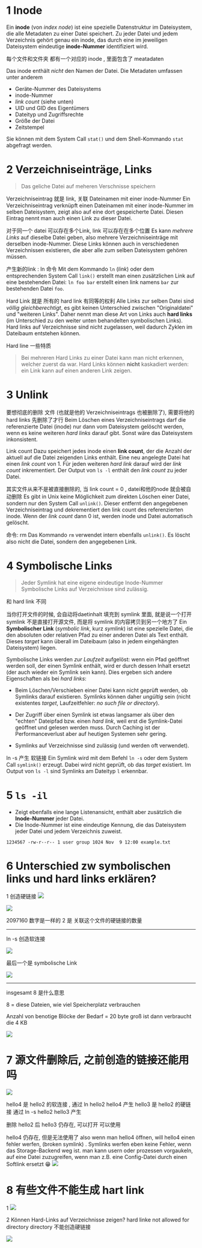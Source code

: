 
# 1 Inode

Ein **inode** (von _index node_) ist eine spezielle Datenstruktur im Dateisystem, die alle Metadaten zu einer Datei speichert. Zu jeder Datei und jedem Verzeichnis gehört genau ein inode, das durch eine im jeweiligen Dateisystem eindeutige **inode-Nummer** identifiziert wird.

每个文件和文件夹 都有一个对应的 inode , 里面包含了 meatadaten

Das inode enthält _nicht_ den Namen der Datei. Die Metadaten umfassen unter anderem
- Geräte-Nummer des Dateisystems
- inode-Nummer
- _link count_ (siehe unten)
- UID und GID des Eigentümers
- Dateityp und Zugriffsrechte
- Größe der Datei
- Zeitstempel
    

Sie können mit dem System Call `stat()` und dem Shell-Kommando `stat` abgefragt werden.


# 2 Verzeichniseinträge, Links

> Das geliche Datei auf meheren Verschnisse speichern

Verzeichniseintrag 就是 link, 关联 Dateinamen mit einer inode-Nummer
Ein Verzeichniseintrag verknüpft einen Dateinamen mit einer inode-Nummer im selben Dateisystem, zeigt also auf eine dort gespeicherte Datei. Diesen Eintrag nennt man auch einen Link zu dieser Datei.


对于同一个 datei 可以存在多个Link, link 可以存在在多个位置 
Es kann _mehrere Links_ auf dieselbe Datei geben, also mehrere Verzeichniseinträge mit derselben inode-Nummer. Diese Links können auch in verschiedenen Verzeichnissen existieren, die aber alle zum selben Dateisystem gehören müssen.


产生新的link  : ln 命令 
Mit dem Kommando `ln` (_link_) oder dem entsprechenden System Call `link()` erstellt man einen zusätzlichen Link auf eine bestehenden Datei:
    `ln foo bar` erstellt einen link namens `bar` zur bestehenden Datei `foo`.


Hard Link 就是
所有的 hard link 有同等的权利 
Alle Links zur selben Datei sind _völlig gleichberechtigt_, es gibt keinen Unterschied zwischen "Originaldatei" und "weiteren Links". Daher nennt man diese Art von Links auch **hard links** (im Unterschied zu den weiter unten behandelten symbolischen Links).
Hard links auf Verzeichnisse sind nicht zugelassen, weil dadurch Zyklen im Dateibaum entstehen können.


Hard line 一些特质 
>Bei mehreren Hard Links zu einer Datei kann man nicht erkennen, welcher zuerst da war.
>Hard Links können **nicht** kaskadiert werden: ein Link kann auf einen anderen Link zeigen.


# 3 Unlink

要想彻底的删除  文件 (也就是他的 Verzeichniseintrags 也被删除了), 需要将他的 hard links 先删除了才行
Beim Löschen eines Verzeichniseintrags darf die referenzierte Datei (inode) nur dann vom Dateisystem gelöscht werden, wenn es keine weiteren _hard links_ darauf gibt. Sonst wäre das Dateisystem inkonsistent.


Link count
Dazu speichert jedes inode einen **link count**, der die Anzahl der aktuell auf die Datei zeigenden Links enthält. Eine neu angelegte Datei hat einen _link count_ von 1. Für jeden weiteren _hard link_ darauf wird der _link count_ inkrementiert. Der Output von `ls -l` enthält den _link count_ zu jeder Datei.


其实文件从来不是被直接删除的, 当 link count = 0 , datei和他的node 就会被自动删除
Es gibt in Unix keine Möglichkeit zum direkten Löschen einer Datei, sondern nur den System Call `unlink()`. Dieser entfernt den angegebenen Verzeichniseintrag und dekrementiert den link count des referenzierten inode. Wenn der _link count_ dann 0 ist, werden inode und Datei automatisch gelöscht.

命令: rm 
Das Kommando `rm` verwendet intern ebenfalls `unlink()`. Es löscht also nicht die Datei, sondern den angegebenen Link.



# 4 Symbolische Links

> Jeder Symlink hat eine eigene eindeutige Inode-Nummer
> Symbolische Links auf Verzeichnisse sind zulässig.

和 hard link 不同 

当你打开文件的时候, 会自动将daetinhalt 填充到 symlink 里面,   就是说一个打开symlink 不是直接打开源文件, 而是将 symlink 的内容拷贝到另一个地方了
Ein **Symbolischer Link** (_symbolic link_, kurz _symlink_) ist eine spezielle Datei, die den absoluten oder relativen Pfad zu einer anderen Datei als Text enthält. Dieses _target_ kann überall im Dateibaum (also in jedem eingehängten Dateisystem) liegen.


Symbolische Links werden _zur Laufzeit_ aufgelöst: wenn ein Pfad geöffnet werden soll, der einen Symlink enthält, wird er durch dessen Inhalt ersetzt (der auch wieder ein Symlink sein kann). Dies ergeben sich andere Eigenschaften als bei _hard links_:

- Beim Löschen/Verschieben einer Datei kann nicht geprüft werden, ob Symlinks darauf existieren. Symlinks können daher _ungültig_ sein (nicht existentes _target_, Laufzeitfehler: _no such file or directory_).
    
- Der Zugriff über einen Symlink ist etwas langsamer als über den "echten" Dateipfad bzw. einen _hard link_, weil erst die Symlink-Datei geöffnet und gelesen werden muss. Durch Caching ist der Performanceverlust aber auf heutigen Systemen sehr gering.
    
- Symlinks auf Verzeichnisse sind zulässig (und werden oft verwendet).
    

ln -s 产生 软链接 
Ein Symlink wird mit dem Befehl `ln -s` oder dem System Call `symlink()` erzeugt. Dabei wird nicht geprüft, ob das _target_ existiert. Im Output von `ls -l` sind Symlinks am Dateityp `l` erkennbar.

# 5 `ls -il`

- Zeigt ebenfalls eine lange Listenansicht, enthält aber zusätzlich die **Inode-Nummer** jeder Datei.
- Die Inode-Nummer ist eine eindeutige Kennung, die das Dateisystem jeder Datei und jedem Verzeichnis zuweist.

```
1234567 -rw-r--r-- 1 user group 1024 Nov  9 12:00 example.txt
```
# 6 Unterschied zw symbolischen links und hard links erklären?


1 创造硬链接
![](images/Pasted%20image%2020241111201327.png)



![](images/Pasted%20image%2020241111201341.png)

2097160 数字是一样的 
2  是 关联这个文件的硬链接的数量 

---

ln -s 创造软连接 

![](images/Pasted%20image%2020241111201517.png)

最后一个是 symbolische Link 

![](images/Pasted%20image%2020241111201535.png)


---

insgesamt 8  是什么意思 

8 =   diese Dateien, wie viel Speicherplatz verbrauchen 

Anzahl von benotige Blöcke der Bedarf    =    20 byte  groß ist dann verbraucht die 4 KB 

![](images/Pasted%20image%2020241111201809.png)


# 7 源文件删除后, 之前创造的链接还能用吗 

![](images/Pasted%20image%2020241111202153.png)


hello4 是 hello2 的软连接 , 通过 ln hello2 hello4 产生
hello3 是 hello2 的硬链接   通过 ln -s hello2 hello3 产生

删除 hello2 后 
hello3 仍存在, 可以打开 可以使用 

hello4 仍存在, 但是无法使用了
also wenn man hello4 öffnen, will hello4  einen  fehler werfen, (broken symlink) . Symlinks werfen eben keine Fehler, wenn das Storage-Backend weg ist.
man kann usern oder prozessen vorgaukeln, auf eine Datei zuzugreifen, wenn man z.B. eine Config-Datei durch einen Softlink ersetzt 😁
![](images/Pasted%20image%2020241111202359.png)







# 8 有些文件不能生成 hart link 

1
![](images/Pasted%20image%2020241111202741.png)


2 
Können Hard-Links auf Verzeichnisse zeigen?
hard linke not allowed for directory 
directory 不能创造硬链接 

![](images/Pasted%20image%2020241111203347.png)

